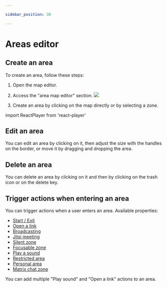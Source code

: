 ```yaml
---

sidebar_position: 30

---
```



# Areas editor

## Create an area
To create an area, follow these steps:
1. Open the map editor.
2. Access the "area map editor" section.
![](../../images/editor/area_editor.png)

3. Create an area by clicking on the map directly or by selecting a zone.

import ReactPlayer from 'react-player'

<ReactPlayer width="100%" loop={true} playing controls url='/docs/map-building/images/editor/area_editor.mp4' />

## Edit an area
You can edit an area by clicking on it, then adjust the size with the handles on the border, or move it by dragging and dropping the area.

## Delete an area
You can delete an area by clicking on it and then by clicking on the trash icon or on the delete key.

## Trigger actions when entering an area
You can trigger actions when a user enters an area. Available properties:
- [Start / Exit](entry-exit.md)
- [Open a link](open-link.md)
- [Broadcasting](broadcast.md)
- [Jitsi meeting](jitsi.md)
- [Silent zone](silent.md)
- [Focusable zone](focusable.md)
- [Play a sound](play-sound.md)
- [Restricted area](restricted-area.md)
- [Personal area](personal-area.md)
- [Matrix chat zone](matrix-chat-zone.md)

You can add multiple "Play sound" and "Open a link" actions to an area.
